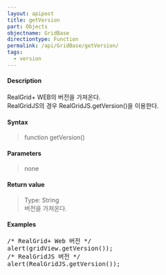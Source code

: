 ```yaml
---
layout: apipost
title: getVersion
part: Objects
objectname: GridBase
directiontype: Function
permalink: /api/GridBase/getVersion/
tags:
  - version
---
```



#### Description

 RealGrid+ WEB의 버전을 가져온다.  
 RealGridJS의 경우 RealGridJS.getVersion()을 이용한다.

#### Syntax

> function getVersion()

#### Parameters

> none

#### Return value

> Type: String  
> 버전을 가져온다.

#### Examples 

<pre class="prettyprint">
/* RealGrid+ Web 버전 */
alert(gridView.getVersion());
/* RealGridJS 버전 */
alert(RealGridJS.getVersion());
</pre>

